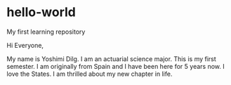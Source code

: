 # hello-world
My first learning repository

Hi Everyone,

My name is Yoshimi Dilg. I am an actuarial science major. This is my first semester. I am originally from Spain and I have been here for 5 years now. I love the States. I am thrilled about my new chapter in life.

